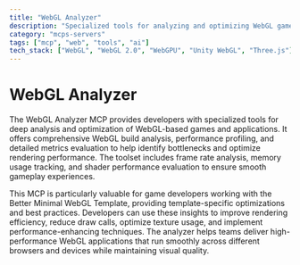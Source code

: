 ```yaml
---
title: "WebGL Analyzer"
description: "Specialized tools for analyzing and optimizing WebGL games, providing performance insights and improvement suggestions."
category: "mcps-servers"
tags: ["mcp", "web", "tools", "ai"]
tech_stack: ["WebGL", "WebGL 2.0", "WebGPU", "Unity WebGL", "Three.js"]
---
```


# WebGL Analyzer

The WebGL Analyzer MCP provides developers with specialized tools for deep analysis and optimization of WebGL-based games and applications. It offers comprehensive WebGL build analysis, performance profiling, and detailed metrics evaluation to help identify bottlenecks and optimize rendering performance. The toolset includes frame rate analysis, memory usage tracking, and shader performance evaluation to ensure smooth gameplay experiences.

This MCP is particularly valuable for game developers working with the Better Minimal WebGL Template, providing template-specific optimizations and best practices. Developers can use these insights to improve rendering efficiency, reduce draw calls, optimize texture usage, and implement performance-enhancing techniques. The analyzer helps teams deliver high-performance WebGL applications that run smoothly across different browsers and devices while maintaining visual quality.
